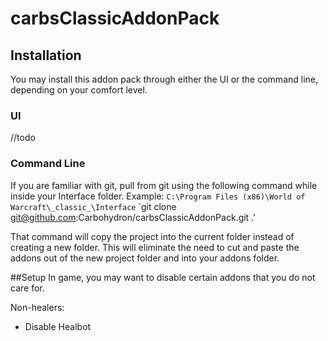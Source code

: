 # carbsClassicAddonPack

## Installation
You may install this addon pack through either the UI or the command line, depending on your comfort level.
### UI
//todo

### Command Line
If you are familiar with git, pull from git using the following command while inside your Interface folder. Example: `C:\Program Files (x86)\World of Warcraft\_classic_\Interface` `git clone git@github.com:Carbohydron/carbsClassicAddonPack.git .'

That command will copy the project into the current folder instead of creating a new folder. This will eliminate the need to cut and paste the addons out of the new project folder and into your addons folder.

##Setup
In game, you may want to disable certain addons that you do not care for.

Non-healers:
- Disable Healbot

